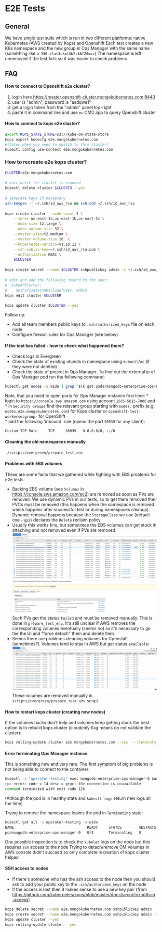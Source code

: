 # E2E Tests

## General

We have single test suite which is run in two different platforms: native Kubernetes (AWS created by Kops) and Openshift
Each test creates a new K8s namespace and the new group in Ops Manager with the same name (something like `a-330-r1at3ukxl5b2sk6f20mcz`)
The namespace is left unremoved if the test fails so it was easier to check problems

## FAQ
#### How to connect to Openshift e2e cluster?

1. login here https://master.openshift-cluster.mongokubernetes.com:8443   
1. user is "admin", password is "asdqwe1"
1. get a login token from the "admin" panel top-right
1. paste it in command line and use `oc` CMD app to query Openshift cluster

#### How to connect to kops e2e cluster?
```bash
export KOPS_STATE_STORE=s3://kube-om-state-store
kops export kubecfg e2e.mongokubernetes.com
#(later when you need to switch to this cluster) 
kubectl config use-context e2e.mongokubernetes.com
```

### How to recreate e2e kops cluster?

```bash
CLUSTER=e2e.mongokubernetes.com

# wait until the cluster is removed
kubectl delete cluster $CLUSTER --yes

# generate keys if necessary
ssh-keygen -f ~/.ssh/id_aws_rsa && ssh-add ~/.ssh/id_aws_rsa

kops create cluster --node-count 3 \
    --zones us-east-1a,us-east-1b,us-east-1c \
    --node-size t2.large \
    --node-volume-size 32 \
    --master-size=t2.medium \
    --master-volume-size 16  \
    --kubernetes-version=v1.10.11 \
    --ssh-public-key=~/.ssh/id_aws_rsa.pub \
    --authorization RBAC \
    $CLUSTER
    
kops create secret --name $CLUSTER sshpublickey admin -i ~/.ssh/id_aws_rsa.pub

# edit and add the following record to the spec:
#  kubeAPIServer:
#    authorizationRbacSuperUser: admin
kops edit cluster $CLUSTER

kops update cluster $CLUSTER --yes

```
Follow up:
* Add all team members public keys to `.ssh/authorized_keys` file on each node
* Configure firewall rules for Ops Manager (see below)


#### If the test has failed - how to check what happened there?
* Check logs in Evergreen
* Check the state of existing objects in namespace using `kubectl`/`oc` (if they were not deleted)
* Check the state of project in Ops Manager. To find out the external ip of Ops Manager pod run the following command:
```bash
kubectl get nodes -o wide | grep "$(k get pods/mongodb-enterprise-ops-manager-0 -n operator-testing -o wide | awk '{print $NF}')" | awk '{print $6}'
``` 

Note, that you need to open ports for Ops Manager instance first time:
    * login to `https://console.aws.amazon.com` using account `2685-5815-7000` and 
    * in `Security Groups` find the relevant group starting with `nodes.` prefix (e.g. `nodes.e2e.mongokubernetes.com`) 
    for Kops cluster or `openshift-test-workersecgroup-` for OpenShift  
    * add the following 'inbound' rule (opens the port `30039` for any client): 
```
Custom TCP Rule     TCP     30039   0.0.0.0/0, ::/0 
```

#### Cleaning the old namespaces manually
```bash
./scripts/evergreen/prepare_test_env
```

#### Problems with EBS volumes
These are some facts that we gathered while fighting with EBS problems for e2e tests:
* Backing EBS volume (see `Volumes` in https://console.aws.amazon.com/ec2) are removed as soon as PVs are removed. We 
use dynamic PVs in our tests, so to get them removed their PVCs must be removed (this happens when the namespace is removed 
which happens after successful test or during namespaces cleanup). Dynamic removal happens because the `StorageClass` we use
(default one - `gp2`) declares the `Delete` reclaim policy.
* Usually this works fine, but sometimes the EBS volumes can get stuck in attaching and not removed even if PVs are removed:
 ![stuck-volumes](stuck-volumes.png)
 Such PVs get the status `Failed` and must be removed manually. This is done in `prepare_test_env`. It's still unclear 
 if AWS removes the corresponding volumes eventually (seems no) so it's necessary to go the the UI and "force detach" them
 and delete then 
* Seems there are problems cleaning volumes for Openshift (sometimes?). Volumes tend to stay in AWS but get status `available`:
 ![available-volumes](available-volumes.png)
 These volumes are removed manually in `scripts/evergreen/prepare_test_env` script
 
 #### How to restart kops cluster (creating new nodes)
 
If the volumes hacks don't help and volumes keep getting stuck the best option is to rebuild kops cluster (cloudonly flag 
means do not validate the cluster):

```bash
kops rolling-update cluster e2e.mongokubernetes.com --yes  --cloudonly --force
```

#### Error terminating Ops Manager instance

This is something new and very rare. The first symptom of big problems is not being able to connect to the container:
```bash
kubectl -n "operator-testing" exec mongodb-enterprise-ops-manager-0 bash
rpc error: code = 14 desc = grpc: the connection is unavailable
command terminated with exit code 126
```

(Although the pod is in healthy state and `kubectl logs` return new logs all the time)

Trying to remove the namespace leaves the pod in `Terminating` state:
```bash
kubectl get all -n operator-testing -o wide
NAME                                  READY     STATUS        RESTARTS   AGE       IP             NODE
po/mongodb-enterprise-ops-manager-0   0/1       Terminating   0          3h        100.96.2.107   ip-172-20-96-41.ec2.internal
```

One possible inspection is to check the `kubelet` logs on the node but this requires `ssh` access to the node
Trying to detach/remove OM volumes in AWS console didn't succeed so only complete recreation of kops cluster helped 

#### SSH access to nodes

* If there's someone who has the ssh access to the node then you should ask to add your public key to the 
`.ssh/authorized_keys` on the node
* If the access is lost then it makes sense to use a new key pair (from https://github.com/kubernetes/kops/blob/master/docs/security.md#ssh-access)
```bash
kops delete secret --name e2e.mongokubernetes.com sshpublickey admin
kops create secret --name e2e.mongokubernetes.com sshpublickey admin -i ~/.ssh/newkey.pub
kops update cluster --yes
kops rolling-update cluster --yes
``` 
